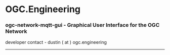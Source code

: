# OGC.Engineering
### ogc-network-mqtt-gui - Graphical User Interface for the OGC Network
developer contact - dustin ( at ) ogc.engineering

---

